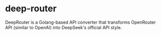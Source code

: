 # deep-router
DeepRouter is a Golang-based API converter that transforms OpenRouter API (similar to OpenAI) into DeepSeek's official API style. 
